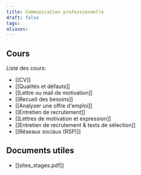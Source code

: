 ```yaml
---
title: Communication professionnelle
draft: false
tags: 
aliases:
---
```

## Cours

Liste des cours:
- [[CV]]
- [[Qualités et défauts]]
- [[Lettre ou mail de motivation]]
- [[Recueil des besoins]]
- [[Analyser une offre d'emploi]]
- [[Entretien de recrutement]]
- [[Lettres de motivation et expression]]
- [[Entretien de recrutement & tests de sélection]]
- [[Réseaux sociaux (RSP)]]


## Documents utiles

- [[sites_stages.pdf]]

